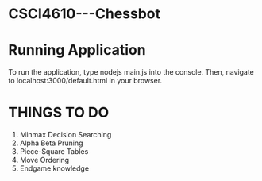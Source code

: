 # CSCI4610---Chessbot

# Running Application
To run the application, type nodejs main.js into the console. 
Then, navigate to localhost:3000/default.html in your browser.

# THINGS TO DO 
1. Minmax Decision Searching 
2. Alpha Beta Pruning
3. Piece-Square Tables
4. Move Ordering
5. Endgame knowledge

